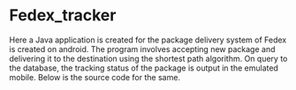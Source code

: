 # Fedex_tracker
Here a Java application is created for the package delivery system of Fedex is created on android. The program involves accepting new package and delivering it to the destination using the shortest path algorithm. On query to the database, the tracking status of the package is output in the emulated mobile. Below is the source code for the same.

